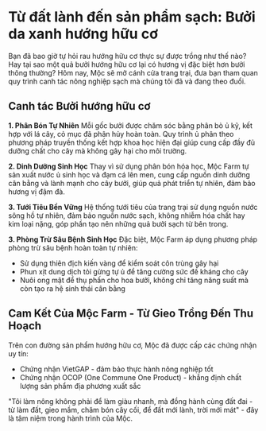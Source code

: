 ﻿# Từ đất lành đến sản phẩm sạch: Bưởi da xanh hướng hữu cơ

Bạn đã bao giờ tự hỏi rau hướng hữu cơ thực sự được trồng như thế nào? Hay tại sao một quả bưởi hướng hữu cơ lại có hương vị đặc biệt hơn bưởi thông thường? Hôm nay, Mộc sẽ mở cánh cửa trang trại, đưa bạn tham quan quy trình canh tác nông nghiệp sạch mà chúng tôi đã và đang theo đuổi.

## Canh tác Bưởi hướng hữu cơ

 **1.  Phân Bón Tự Nhiên**
Mỗi gốc bưởi được chăm sóc bằng phân bò ủ kỹ, kết hợp với lá cây, cỏ mục đã phân hủy hoàn toàn. Quy trình ủ phân theo phương pháp truyền thống kết hợp khoa học hiện đại giúp cung cấp đầy đủ dưỡng chất cho cây mà không gây hại cho môi trường.

 **2. Dinh Dưỡng Sinh Học**
Thay vì sử dụng phân bón hóa học, Mộc Farm tự sản xuất nước ủ sinh học và đạm cá lên men, cung cấp nguồn dinh dưỡng cân bằng và lành mạnh cho cây bưởi, giúp quả phát triển tự nhiên, đảm bảo hương vị đậm đà.

**3. Tưới Tiêu Bền Vững**
Hệ thống tưới tiêu của trang trại sử dụng nguồn nước sông hồ tự nhiên, đảm bảo nguồn nước sạch, không nhiễm hóa chất hay kim loại nặng, góp phần tạo nên những quả bưởi sạch từ bên trong.

**3. Phòng Trừ Sâu Bệnh Sinh Học**
Đặc biệt, Mộc Farm áp dụng phương pháp phòng trừ sâu bệnh hoàn toàn tự nhiên:

-   Sử dụng thiên địch kiến vàng để kiểm soát côn trùng gây hại
-   Phun xịt dung dịch tỏi gừng tự ủ để tăng cường sức đề kháng cho cây
-   Nuôi ong mật để thụ phấn cho hoa bưởi, không chỉ tăng năng suất mà còn tạo ra hệ sinh thái cân bằng


## Cam Kết Của Mộc Farm - Từ Gieo Trồng Đến Thu Hoạch

Trên con đường sản phẩm hướng hữu cơ, Mộc đã được cấp các chứng nhận uy tín:

-   Chứng nhận VietGAP - đảm bảo thực hành nông nghiệp tốt
-   Chứng nhận OCOP (One Commune One Product) - khẳng định chất lượng sản phẩm địa phương xuất sắc
    

"Tôi làm nông không phải để làm giàu nhanh, mà đồng hành cùng đất đai - từ làm đất, gieo mầm, chăm bón cây cối, để đất mới lành, trời mới mát" - đây là tâm niệm trong hành trình của Mộc.
